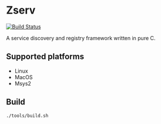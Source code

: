 # Zserv

[![Build Status](https://travis-ci.com/yonzkon/zserv.svg?branch=master)](https://travis-ci.com/yonzkon/zserv)

A service discovery and registry framework written in pure C.

## Supported platforms

- Linux
- MacOS
- Msys2

## Build
```
./tools/build.sh
```
